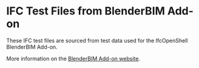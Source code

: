 # IFC Test Files from BlenderBIM Add-on

These IFC test files are sourced from test data used for the IfcOpenShell BlenderBIM Add-on.

More information on the [BlenderBIM Add-on website](https://blenderbim.org).